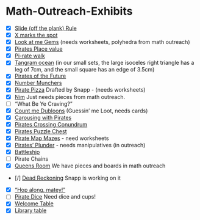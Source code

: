 # Math-Outreach-Exhibits

- [X] [Slide (off the plank) Rule](./sliderules)
- [X] [X marks the spot](./graphing)
- [X] [Look at me Gems](./eulerCharacteristic) (needs worksheets, polyhedra from math outreach)
- [X] [Pirates Place value](./placeValue)
- [X] [Pi-rate walk](./pi-rateWalk)
- [X] [Tangram ocean](./tangrams) (in our small sets, the large isoceles right triangle has a leg of 7cm, and the small square has an edge of 3.5cm)
- [X] [Pirates of the Future](./robots)
- [X] [Number Munchers](./videoGames)
- [X] [Pirate Pizza](./pizza) Drafted by Snapp - (needs worksheets)
- [X] [Nim](./nim) Just needs pieces from math outreach.
- [ ] “What Be Ye Craving?”
- [X] [Count me Dubloons](./count) (Guessin’ me Loot, needs cards)
- [X] [Carousing with Pirates](./cupStacking)
- [X] [Pirates Crossing Conundrum](./riverCrossing)
- [X] [Pirates Puzzle Chest](./matrixRiddles)
- [X] [Pirate Map Mazes](./mazes) - need worksheets
- [X] [Pirates’ Plunder](./towersOfHanoi) - needs manipulatives (in outreach)
- [X] [Battleship](./battleship)
- [ ] Pirate Chains
- [X] [Queens Room](./chess) We have pieces and boards in math outreach
- [/] [Dead Reckoning](./deadRecoking) Snapp is working on it
- [X] [“Hop along, matey!”](./skipCounting)
- [ ] [Pirate Dice](./dice) Need dice and cups!
- [X] [Welcome Table](./welcomeTable)
- [X] [Library table](./libraryTable)
